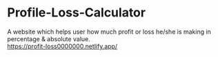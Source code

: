 # Profile-Loss-Calculator
A website which helps user how much profit or loss he/she is making in percentage & absolute value.</br>
https://profit-loss0000000.netlify.app/
